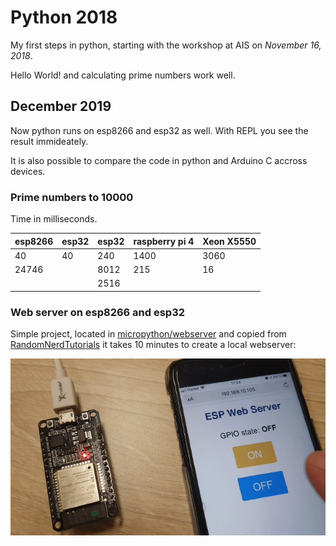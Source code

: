 # Python 2018

My first steps in python, starting with the workshop at AIS on *November 16, 2018*.

Hello World! and calculating prime numbers work well.

## December 2019

Now python runs on esp8266 and esp32 as well. With REPL you see the result immideately.

It is also possible to compare the code in python and Arduino C accross devices. 

### Prime numbers to 10000

Time in milliseconds.

| esp8266 | esp32 | esp32 | raspberry pi 4 | Xeon X5550  |
|---------|-------|-------|----------------|-------------|
| 40      | 40    | 240   | 1400           | 3060        |
| 24746   |       | 8012  | 215            | 16          |
|         |       | 2516  |                |             |

### Web server on esp8266 and esp32

Simple project, located in [micropython/webserver](micropython/webserver) and copied from [RandomNerdTutorials](https://randomnerdtutorials.com/esp32-esp8266-micropython-web-server/) it takes 10 minutes to create a local webserver:

![webserver](micropython/webserver/20191216.gif)

